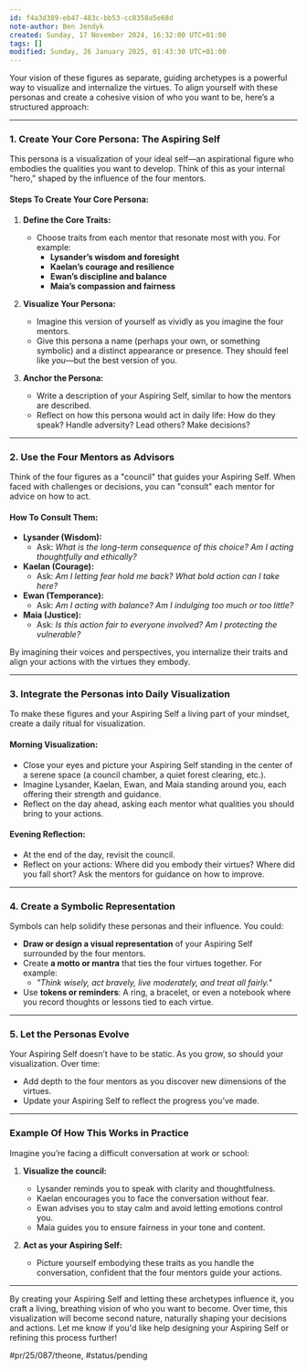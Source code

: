 ```yaml
---
id: f4a3d389-eb47-483c-bb53-cc8358a5e68d
note-author: Ben Jendyk
created: Sunday, 17 November 2024, 16:32:00 UTC+01:00
tags: []
modified: Sunday, 26 January 2025, 01:43:30 UTC+01:00
---
```


Your vision of these figures as separate, guiding archetypes is a powerful way to visualize and internalize the virtues. To align yourself with these personas and create a cohesive vision of who you want to be, here’s a structured approach:

---

### **1. Create Your Core Persona: The Aspiring Self**

This persona is a visualization of your ideal self—an aspirational figure who embodies the qualities you want to develop. Think of this as your internal "hero," shaped by the influence of the four mentors.

#### **Steps To Create Your Core Persona:**

1. **Define the Core Traits:**
	- Choose traits from each mentor that resonate most with you. For example:
	  - **Lysander’s wisdom and foresight**
	  - **Kaelan’s courage and resilience**
	  - **Ewan’s discipline and balance**
	  - **Maia’s compassion and fairness**

2. **Visualize Your Persona:**
	- Imagine this version of yourself as vividly as you imagine the four mentors.
	- Give this persona a name (perhaps your own, or something symbolic) and a distinct appearance or presence. They should feel like *you*—but the best version of you.

3. **Anchor the Persona:**
	- Write a description of your Aspiring Self, similar to how the mentors are described.
	- Reflect on how this persona would act in daily life: How do they speak? Handle adversity? Lead others? Make decisions?

---

### **2. Use the Four Mentors as Advisors**

Think of the four figures as a "council" that guides your Aspiring Self. When faced with challenges or decisions, you can "consult" each mentor for advice on how to act. 

#### **How To Consult Them:**

- **Lysander (Wisdom):**
  - Ask: *What is the long-term consequence of this choice? Am I acting thoughtfully and ethically?*
- **Kaelan (Courage):**
  - Ask: *Am I letting fear hold me back? What bold action can I take here?*
- **Ewan (Temperance):**
  - Ask: *Am I acting with balance? Am I indulging too much or too little?*
- **Maia (Justice):**
  - Ask: *Is this action fair to everyone involved? Am I protecting the vulnerable?*

By imagining their voices and perspectives, you internalize their traits and align your actions with the virtues they embody.

---

### **3. Integrate the Personas into Daily Visualization**

To make these figures and your Aspiring Self a living part of your mindset, create a daily ritual for visualization.

#### **Morning Visualization:**

- Close your eyes and picture your Aspiring Self standing in the center of a serene space (a council chamber, a quiet forest clearing, etc.).
- Imagine Lysander, Kaelan, Ewan, and Maia standing around you, each offering their strength and guidance.
- Reflect on the day ahead, asking each mentor what qualities you should bring to your actions.

#### **Evening Reflection:**

- At the end of the day, revisit the council.
- Reflect on your actions: Where did you embody their virtues? Where did you fall short? Ask the mentors for guidance on how to improve.

---

### **4. Create a Symbolic Representation**

Symbols can help solidify these personas and their influence. You could:
- **Draw or design a visual representation** of your Aspiring Self surrounded by the four mentors.
- Create **a motto or mantra** that ties the four virtues together. For example:
  - *"Think wisely, act bravely, live moderately, and treat all fairly."*
- Use **tokens or reminders**: A ring, a bracelet, or even a notebook where you record thoughts or lessons tied to each virtue.

---

### **5. Let the Personas Evolve**

Your Aspiring Self doesn’t have to be static. As you grow, so should your visualization. Over time:
- Add depth to the four mentors as you discover new dimensions of the virtues.
- Update your Aspiring Self to reflect the progress you’ve made.

---

### **Example Of How This Works in Practice**

Imagine you’re facing a difficult conversation at work or school:
1. **Visualize the council:**
	- Lysander reminds you to speak with clarity and thoughtfulness.
	- Kaelan encourages you to face the conversation without fear.
	- Ewan advises you to stay calm and avoid letting emotions control you.
	- Maia guides you to ensure fairness in your tone and content.

2. **Act as your Aspiring Self:**
	- Picture yourself embodying these traits as you handle the conversation, confident that the four mentors guide your actions.

---

By creating your Aspiring Self and letting these archetypes influence it, you craft a living, breathing vision of who you want to become. Over time, this visualization will become second nature, naturally shaping your decisions and actions. Let me know if you'd like help designing your Aspiring Self or refining this process further!


#pr/25/087/theone, #status/pending